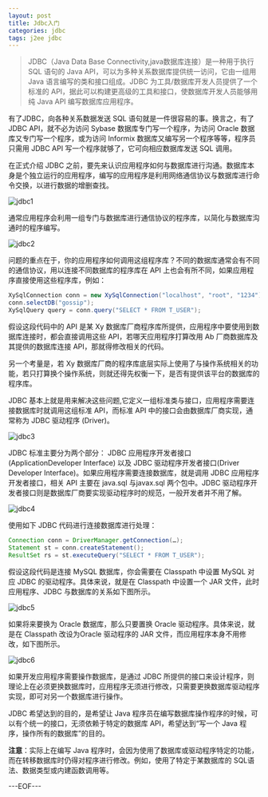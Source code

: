 ```yaml
---
layout: post
title: Jdbc入门
categories: jdbc
tags: j2ee jdbc
---
```


> JDBC（Java Data Base Connectivity,java数据库连接）是一种用于执行 SQL 语句的 Java API，可以为多种关系数据库提供统一访问，它由一组用 Java 语言编写的类和接口组成。JDBC 为工具/数据库开发人员提供了一个标准的 API，据此可以构建更高级的工具和接口，使数据库开发人员能够用纯 Java API 编写数据库应用程序。

有了JDBC，向各种关系数据发送 SQL 语句就是一件很容易的事。换言之，有了 JDBC API，就不必为访问 Sybase 数据库专门写一个程序，为访问 Oracle 数据库又专门写一个程序，或为访问 Informix 数据库又编写另一个程序等等，程序员只需用 JDBC API 写一个程序就够了，它可向相应数据库发送 SQL 调用。

在正式介绍 JDBC 之前，要先来认识应用程序如何与数据库进行沟通。数据库本身是个独立运行的应用程序，编写的应用程序是利用网络通信协议与数据库进行命令交换，以进行数据的增删查找。

![jdbc1](http://renchx.com/public/images/jdbc1.png)

通常应用程序会利用一组专门与数据库进行通信协议的程序库，以简化与数据库沟通时的程序编写。

![jdbc2](http://renchx.com/public/images/jdbc2.png)

问题的重点在于，你的应用程序如何调用这组程序库？不同的数据库通常会有不同的通信协议，用以连接不同数据库的程序库在 API 上也会有所不同，如果应用程序直接使用这些程序库，例如：

```java
XySqlConnection conn = new XySqlConnection("localhost", "root", "1234");
conn.selectDB("gossip");
XySqlQuery query = conn.query("SELECT * FROM T_USER");
```

假设这段代码中的 API 是某 Xy 数据库厂商程序库所提供，应用程序中要使用到数据库连接时，都会直接调用这些 API，若哪天应用程序打算改用 Ab 厂商数据库及其提供的数据库连接 API，那就得修改相关的代码。

另一个考量是，若 Xy 数据库厂商的程序库底层实际上使用了与操作系统相关的功能，若只打算换个操作系统，则就还得先权衡一下，是否有提供该平台的数据库的程序库。

JDBC 基本上就是用来解决这些问题,它定义一组标准类与接口，应用程序需要连接数据库时就调用这组标准 API，而标准 API 中的接口会由数据库厂商实现，通常称为 JDBC 驱动程序 (Driver)。

![jdbc3](http://renchx.com/public/images/jdbc3.png)

JDBC 标准主要分为两个部分： JDBC 应用程序开发者接口 (ApplicationDeveloper Interface) 以及 JDBC 驱动程序开发者接口(Driver Developer Interface)。如果应用程序需要连接数据库，就是调用 JDBC 应用程序开发者接口，相关 API 主要在 java.sql 与javax.sql 两个包中。JDBC 驱动程序开发者接口则是数据库厂商要实现驱动程序时的规范，一般开发者并不用了解。

![jdbc4](http://renchx.com/public/images/jdbc4.png)

使用如下 JDBC 代码进行连接数据库进行处理：

```java
Connection conn = DriverManager.getConnection(…);
Statement st = conn.createStatement();
ResultSet rs = st.executeQuery("SELECT * FROM T_USER");
```

假设这段代码是连接 MySQL 数据库，你会需要在 Classpath 中设置 MySQL 对应 JDBC 的驱动程序。具体来说，就是在 Classpath 中设置一个 JAR 文件，此时应用程序、JDBC 与数据库的关系如下图所示。

![jdbc5](http://renchx.com/public/images/jdbc5.png)

如果将来要换为 Oracle 数据库，那么只要置换 Oracle 驱动程序。具体来说，就是在 Classpath 改设为Oracle 驱动程序的 JAR 文件，而应用程序本身不用修改，如下图所示。

![jdbc6](http://renchx.com/public/images/jdbc6.png)

如果开发应用程序需要操作数据库，是通过 JDBC 所提供的接口来设计程序，则理论上在必须更换数据库时，应用程序无须进行修改，只需要更换数据库驱动程序实现，即可对另一个数据库进行操作。

JDBC 希望达到的目的，是希望让 Java 程序员在编写数据库操作程序的时候，可以有个统一的接口，无须依赖于特定的数据库 API，希望达到“写一个 Java 程序，操作所有的数据库”的目的。

**注意**：实际上在编写 Java 程序时，会因为使用了数据库或驱动程序特定的功能，而在转移数据库时仍得对程序进行修改。例如，使用了特定于某数据库的 SQL语法、数据类型或内建函数调用等。

---EOF---

